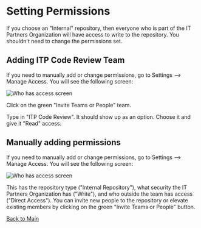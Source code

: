 # Setting Permissions 

If you choose an "Internal" repository, then everyone who is part of the IT Partners Organization will have access to write to the repository. You shouldn't need to change the permissions set. 

## Adding ITP Code Review Team

If you need to manually add or change permissions, go to Settings --> Manage Access. You will see the following screen: 

![Who has access screen](https://github.com/itpartnersillinois/tutorial/blob/master/images/who_has_access_screen.png)

Click on the green "Invite Teams or People" team. 

Type in "ITP Code Review". It should show up as an option. Choose it and give it "Read" access.

## Manually adding permissions

If you need to manually add or change permissions, go to Settings --> Manage Access. You will see the following screen: 

![Who has access screen](https://github.com/itpartnersillinois/tutorial/blob/master/images/who_has_access_screen.png)

This has the repository type ("Internal Repository"), what security the IT Partners Organization has ("Write"), and who outside the team has access ("Direct Access"). You can invite new people to the repository or elevate existing members by clicking on the green "Invite Teams or People" button. 

[Back to Main](https://github.com/itpartnersillinois/tutorial/blob/master/README.md)
